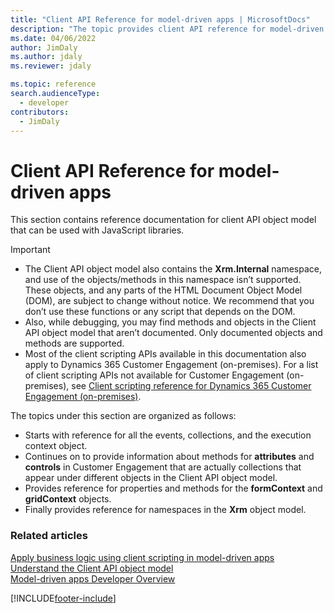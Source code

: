 ```yaml
---
title: "Client API Reference for model-driven apps | MicrosoftDocs"
description: "The topic provides client API reference for model-driven apps."
ms.date: 04/06/2022
author: JimDaly
ms.author: jdaly
ms.reviewer: jdaly

ms.topic: reference
search.audienceType: 
  - developer
contributors:
  - JimDaly
---
```

# Client API Reference for model-driven apps



This section contains reference documentation for client API object model that can be used with JavaScript libraries.

> [!IMPORTANT]
> - The Client API object model also contains the **Xrm.Internal** namespace, and use of the objects/methods in this namespace isn’t supported. These objects, and any parts of the HTML Document Object Model (DOM), are subject to change without notice. We recommend that you don’t use these functions or any script that depends on the DOM.
> - Also, while debugging, you may find methods and objects in the Client API object model that aren’t documented. Only documented objects and methods are supported.
> - Most of the client scripting APIs available in this documentation also apply to Dynamics 365 Customer Engagement (on-premises). For a list of client scripting APIs not available for Customer Engagement (on-premises), see [Client scripting reference for Dynamics 365 Customer Engagement (on-premises)](/dynamics365/customerengagement/on-premises/developer/clientapi/reference).

The topics under this section are organized as follows:
- Starts with reference for all the events, collections, and the execution context object.
- Continues on to provide information about methods for **attributes** and **controls** in Customer Engagement that are actually collections that appear under different objects in the Client API object model.
- Provides reference for properties and methods for the **formContext** and **gridContext** objects.
- Finally provides reference for namespaces in the **Xrm** object model. 

### Related articles

[Apply business logic using client scripting in model-driven apps](../client-scripting.md)<br/>
[Understand the Client API object model](understand-clientapi-object-model.md)<br/>
[Model-driven apps Developer Overview](../overview.md)


[!INCLUDE[footer-include](../../../includes/footer-banner.md)]
